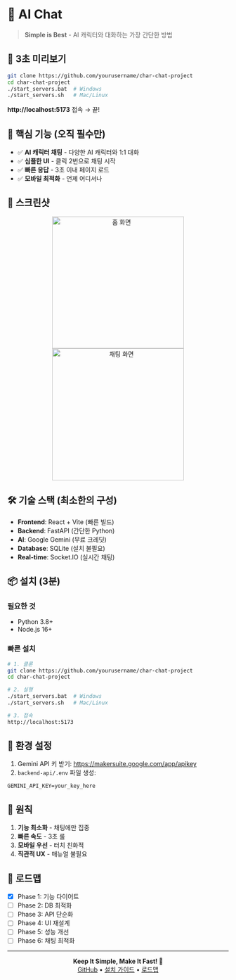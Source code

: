 # 🦆 AI Chat

> **Simple is Best** - AI 캐릭터와 대화하는 가장 간단한 방법

## 🚀 3초 미리보기

```bash
git clone https://github.com/yourusername/char-chat-project
cd char-chat-project
./start_servers.bat  # Windows
./start_servers.sh   # Mac/Linux
```

**http://localhost:5173** 접속 → 끝!

## 🎯 핵심 기능 (오직 필수만)

- ✅ **AI 캐릭터 채팅** - 다양한 AI 캐릭터와 1:1 대화
- ✅ **심플한 UI** - 클릭 2번으로 채팅 시작
- ✅ **빠른 응답** - 3초 이내 페이지 로드
- ✅ **모바일 최적화** - 언제 어디서나

## 📸 스크린샷

<div align="center">
  <img src="docs/images/home.png" width="300" alt="홈 화면">
  <img src="docs/images/chat.png" width="300" alt="채팅 화면">
</div>

## 🛠 기술 스택 (최소한의 구성)

- **Frontend**: React + Vite (빠른 빌드)
- **Backend**: FastAPI (간단한 Python)
- **AI**: Google Gemini (무료 크레딧)
- **Database**: SQLite (설치 불필요)
- **Real-time**: Socket.IO (실시간 채팅)

## 📦 설치 (3분)

### 필요한 것
- Python 3.8+
- Node.js 16+

### 빠른 설치
```bash
# 1. 클론
git clone https://github.com/yourusername/char-chat-project
cd char-chat-project

# 2. 실행
./start_servers.bat  # Windows
./start_servers.sh   # Mac/Linux

# 3. 접속
http://localhost:5173
```

## 🔑 환경 설정

1. Gemini API 키 받기: https://makersuite.google.com/app/apikey
2. `backend-api/.env` 파일 생성:
```env
GEMINI_API_KEY=your_key_here
```

## 🦆 원칙

1. **기능 최소화** - 채팅에만 집중
2. **빠른 속도** - 3초 룰
3. **모바일 우선** - 터치 친화적
4. **직관적 UX** - 매뉴얼 불필요

## 🚧 로드맵

- [x] Phase 1: 기능 다이어트
- [ ] Phase 2: DB 최적화
- [ ] Phase 3: API 단순화  
- [ ] Phase 4: UI 재설계
- [ ] Phase 5: 성능 개선
- [ ] Phase 6: 채팅 최적화

---

<div align="center">
  <strong>Keep It Simple, Make It Fast! 🦆</strong>
  <br>
  <a href="https://github.com/yourusername/char-chat-project">GitHub</a> •
  <a href="docs/SETUP_GUIDE.md">설치 가이드</a> •
  <a href="CAVEDUCK_ROADMAP.md">로드맵</a>
</div>

